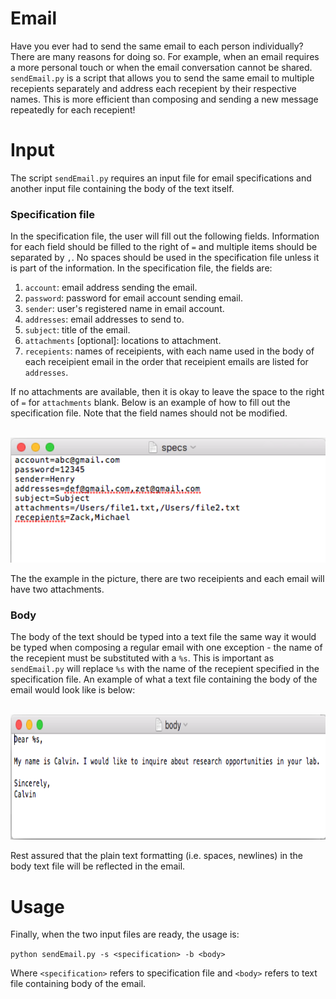 # Email

Have you ever had to send the same email to each person individually? There are many reasons for doing so. For example, when an email requires a more personal touch or when the email conversation cannot be shared. `sendEmail.py` is a script that allows you to send the same email to multiple recepients separately and address each recepient by their respective names. This is more efficient than composing and sending a new message repeatedly for each recepient!

# Input
The script `sendEmail.py` requires an input file for email specifications and another input file containing the body of the text itself. 

### Specification file
In the specification file, the user will fill out the following fields. Information for each field should be filled to the right of `=` and multiple items should be separated by `,`. No spaces should be used in the specification file unless it is part of the information. In the specification file, the fields are:

1. `account`: email address sending the email.
2. `password`: password for email account sending email.
3. `sender`: user's registered name in email account.
4. `addresses`: email addresses to send to.
5. `subject`: title of the email.
6. `attachments` [optional]: locations to attachment.
7. `recepients`: names of receipients, with each name used in the body of each receipient email in the order that receipient emails are listed for `addresses`.

If no attachments are available, then it is okay to leave the space to the right of `=` for `attachments` blank. Below is an example of how to fill out the specification file. Note that the field names should not be modified.

<br>
<img height = "200" width = "530" src = "https://github.com/CalvinTChi/Email/blob/master/pic1.png" />
<br>

The the example in the picture, there are two receipients and each email will have two attachments. 

### Body
The body of the text should be typed into a text file the same way it would be typed when composing a regular email with one exception - the name of the recepient must be substituted with a `%s`. This is important as `sendEmail.py` will replace `%s` with the name of the recepient specified in the specification file. An example of what a text file containing the body of the email would look like is below:

<br>
<img height = "200" width = "670" src = "https://github.com/CalvinTChi/Email/blob/master/pic2.png" />
<br>

Rest assured that the plain text formatting (i.e. spaces, newlines) in the body text file will be reflected in the email.

# Usage
Finally, when the two input files are ready, the usage is:

`python sendEmail.py -s <specification> -b <body>`

Where `<specification>` refers to specification file and `<body>` refers to text file containing body of the email. 

